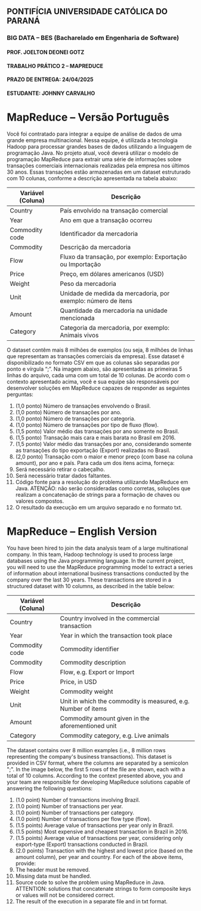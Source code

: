 ## PONTIFÍCIA UNIVERSIDADE CATÓLICA DO PARANÁ
### BIG DATA – BES (Bacharelado em Engenharia de Software)
#### PROF. JOELTON DEONEI GOTZ
#### TRABALHO PRÁTICO 2 – MAPREDUCE
#### PRAZO DE ENTREGA: 24/04/2025
#### ESTUDANTE: JOHNNY CARVALHO

# MapReduce – Versão Português
Você foi contratado para integrar a equipe de análise de dados de uma grande empresa
multinacional. Nessa equipe, é utilizada a tecnologia Hadoop para processar grandes bases de dados
utilizando a linguagem de programação Java. No projeto atual, você deverá utilizar o modelo de
programação MapReduce para extrair uma série de informações sobre transações comerciais
internacionais realizadas pela empresa nos últimos 30 anos. Essas transações estão armazenadas em um
dataset estruturado com 10 colunas, conforme a descrição apresentada na tabela abaixo:

| **Variável (Coluna)** | **Descrição**                                                 |
|-----------------------|---------------------------------------------------------------|
| Country               | País envolvido na transação comercial                         |
| Year                  | Ano em que a transação ocorreu                                |
| Commodity code        | Identificador da mercadoria                                   |
| Commodity             | Descrição da mercadoria                                       |
| Flow                  | Fluxo da transação, por exemplo: Exportação ou Importação     |
| Price                 | Preço, em dólares americanos (USD)                            |
| Weight                | Peso da mercadoria                                            |
| Unit                  | Unidade de medida da mercadoria, por exemplo: número de itens |
| Amount                | Quantidade da mercadoria na unidade mencionada                |
| Category              | Categoria da mercadoria, por exemplo: Animais vivos           |


O dataset contêm mais 8 milhões de exemplos (ou seja, 8 milhões de linhas que representam as
transações comerciais da empresa). Esse dataset é disponibilizado no formato CSV em que as colunas são
separadas por ponto e vírgula “;”. Na imagem abaixo, são apresentadas as primeiras 5 linhas do arquivo,
cada uma com um total de 10 colunas.
De acordo com o contexto apresentado acima, você e sua equipe são responsáveis por
desenvolver soluções em MapReduce capazes de responder as seguintes perguntas:
1. (1,0 ponto) Número de transações envolvendo o Brasil.
2. (1,0 ponto) Número de transações por ano.
3. (1,0 ponto) Número de transações por categoria.
4. (1,0 ponto) Número de transações por tipo de fluxo (flow).
5. (1,5 ponto) Valor médio das transações por ano somente no Brasil.
6. (1,5 ponto) Transação mais cara e mais barata no Brasil em 2016.
7. (1,5 ponto) Valor médio das transações por ano, considerando somente as transações do
   tipo exportação (Export) realizadas no Brasil.
8. (2,0 ponto) Transação com o maior e menor preço (com base na coluna amount), por ano e
   país.
   Para cada um dos itens acima, forneça:
1. Será necessário retirar o cabeçalho.
2. Será necessário tratar dados faltantes.
3. Código fonte para a resolução do problema utilizando MapReduce em Java. ATENÇÃO: não
   serão consideradas como corretas, soluções que realizam a concatenação de strings para a
   formação de chaves ou valores compostos.
4. O resultado da execução em um arquivo separado e no formato txt.

# MapReduce – English Version
   You have been hired to join the data analysis team of a large multinational company. In
   this team, Hadoop technology is used to process large databases using the Java programming
   language. In the current project, you will need to use the MapReduce programming model to
   extract a series of information about international business transactions conducted by the
   company over the last 30 years. These transactions are stored in a structured dataset with 10
   columns, as described in the table below:

| **Variável (Coluna)** | **Descrição**                                                 |
|-----------------------|---------------------------------------------------------------|
| Country               | Country involved in the commercial transaction                |
| Year                  | Year in which the transaction took place                      |
| Commodity code        | Commodity identifier                                          |
| Commodity             | Commodity description                                         |
| Flow                  | Flow, e.g. Export or Import                                   |
| Price                 | Price, in USD                                                 |
| Weight                | Commodity weight                                              |
| Unit                  | Unit in which the commodity is measured, e.g. Number of items |
| Amount                | Commodity amount given in the aforementioned unit             |
| Category              | Commodity category, e.g. Live animals                         |


   The dataset contains over 8 million examples (i.e., 8 million rows representing the company's
   business transactions). This dataset is provided in CSV format, where the columns are separated by a
   semicolon ";". In the image below, the first 5 rows of the file are shown, each with a total of 10 columns.
   According to the context presented above, you and your team are responsible for developing
   MapReduce solutions capable of answering the following questions:
1. (1.0 point) Number of transactions involving Brazil.
2. (1.0 point) Number of transactions per year.
3. (1.0 point) Number of transactions per category.
4. (1.0 point) Number of transactions per flow type (flow).
5. (1.5 points) Average value of transactions per year only in Brazil.
6. (1.5 points) Most expensive and cheapest transaction in Brazil in 2016.
7. (1.5 points) Average value of transactions per year, considering only export-type (Export)
   transactions conducted in Brazil.
8. (2.0 points) Transaction with the highest and lowest price (based on the amount column), per
   year and country.
   For each of the above items, provide:
1. The header must be removed.
2. Missing data must be handled.
3. Source code to solve the problem using MapReduce in Java. ATTENTION: solutions that
   concatenate strings to form composite keys or values will not be considered correct.
4. The result of the execution in a separate file and in txt format.
